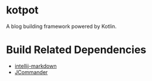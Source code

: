 # kotpot
A blog building framework powered by Kotlin.

# Build Related Dependencies

- [intellij-markdown ](https://github.com/JetBrains/markdown)
- [JCommander](https://github.com/cbeust/jcommander)

